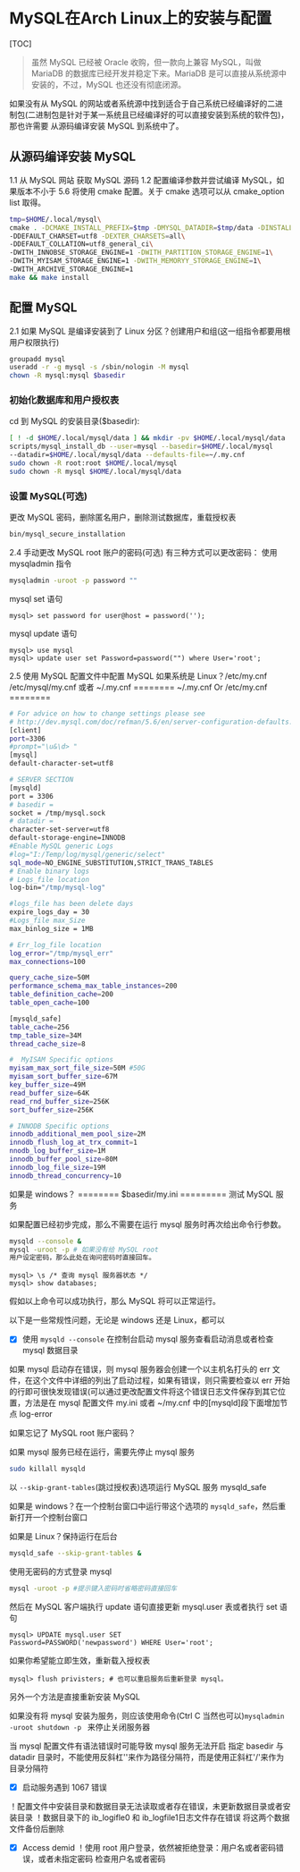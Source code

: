 <link href="../../css/style.css" rel="stylesheet" type="text/css" />


# MySQL在Arch Linux上的安装与配置
[TOC]

>虽然 MySQL 已经被 Oracle 收购，但一款向上兼容 MySQL，叫做 MariaDB 的数据库已经开发并稳定下来。MariaDB 是可以直接从系统源中安装的，不过，MySQL 也还没有彻底闭源。

 如果没有从 MySQL 的网站或者系统源中找到适合于自己系统已经编译好的二进制包(二进制包是针对于某一系统且已经编译好的可以直接安装到系统的软件包)，那也许需要 从源码编译安装 MySQL 到系统中了。

## 从源码编译安装 MySQL
1.1 从 MySQL 网站 获取 MySQL 源码
1.2 配置编译参数并尝试编译 MySQL，如果版本不小于 5.6 将使用 cmake 配置。关于 cmake 选项可以从 cmake_option list 取得。

```Bash
tmp=$HOME/.local/mysql\
cmake . -DCMAKE_INSTALL_PREFIX=$tmp -DMYSQL_DATADIR=$tmp/data -DINSTALL_BINDIR=$HOME/bin\
-DDEFAULT_CHARSET=utf8 -DEXTER_CHARSETS=all\
-DDEFAULT_COLLATION=utf8_general_ci\
-DWITH_INNOBSE_STORAGE_ENGINE=1 -DWITH_PARTITION_STORAGE_ENGINE=1\
-DWITH_MYISAM_STORAGE_ENGINE=1 -DWITH_MEMORYY_STORAGE_ENGINE=1\
-DWITH_ARCHIVE_STORAGE_ENGINE=1
make && make install
```

## 配置 MySQL
 2.1 如果 MySQL 是编译安装到了 Linux 分区？创建用户和组(这一组指令都要用根用户权限执行)

```Bash
groupadd mysql
useradd -r -g mysql -s /sbin/nologin -M mysql
chown -R mysql:mysql $basedir
```

### 初始化数据库和用户授权表

cd 到 MySQL 的安装目录($basedir):
```Bash
[ ! -d $HOME/.local/mysql/data ] && mkdir -pv $HOME/.local/mysql/data
scripts/mysql_install_db --user=mysql --basedir=$HOME/.local/mysql
--datadir=$HOME/.local/mysql/data --defaults-file=~/.my.cnf
sudo chown -R root:root $HOME/.local/mysql
sudo chown -R mysql $HOME/.local/mysql/data
```

### 设置 MySQL(可选)
更改 MySQL 密码，删除匿名用户，删除测试数据库，重载授权表
```Bash
bin/mysql_secure_installation
```

2.4 手动更改 MySQL root 账户的密码(可选)
有三种方式可以更改密码：
使用mysqladmin 指令

```Bash
mysqladmin -uroot -p password ""
```

mysql set 语句
```mysql
mysql> set password for user@host = password('');
```

mysql update 语句
```mysql
mysql> use mysql
mysql> update user set Password=password("") where User='root';
```

2.5 使用 MySQL 配置文件中配置 MySQL
如果系统是 Linux？/etc/my.cnf /etc/mysql/my.cnf 或者 ~/.my.cnf
======== ~/.my.cnf Or /etc/my.cnf ========

```Bash
# For advice on how to change settings please see
# http://dev.mysql.com/doc/refman/5.6/en/server-configuration-defaults.html
[client]
port=3306
#prompt="\u&\d> "
[mysql]
default-character-set=utf8

# SERVER SECTION
[mysqld]
port = 3306
# basedir = 
socket = /tmp/mysql.sock
# datadir =  
character-set-server=utf8
default-storage-engine=INNODB
#Enable MySQL generic Logs
#log="I:/Temp/log/mysql/generic/select"
sql_mode=NO_ENGINE_SUBSTITUTION,STRICT_TRANS_TABLES 
# Enable binary logs
# Logs_file location
log-bin="/tmp/mysql-log"

#logs_file has been delete days
expire_logs_day = 30
#Logs_file max_Size
max_binlog_size = 1MB

# Err_log_file location
log_error="/tmp/mysql_err"
max_connections=100

query_cache_size=50M
performance_schema_max_table_instances=200
table_definition_cache=200
table_open_cache=100

[mysqld_safe]
table_cache=256
tmp_table_size=34M
thread_cache_size=8

#  MyISAM Specific options
myisam_max_sort_file_size=50M #50G
myisam_sort_buffer_size=67M
key_buffer_size=49M
read_buffer_size=64K
read_rnd_buffer_size=256K
sort_buffer_size=256K

# INNODB Specific options  
innodb_additional_mem_pool_size=2M
innodb_flush_log_at_trx_commit=1
nnodb_log_buffer_size=1M
innodb_buffer_pool_size=80M
innodb_log_file_size=19M
innodb_thread_concurrency=10
```

如果是 windows？
======== $basedir/my.ini =========
测试 MySQL 服务

如果配置已经初步完成，那么不需要在运行 mysql 服务时再次给出命令行参数。

```Bash
mysqld --console & 
mysql -uroot -p # 如果没有给 MySQL root
用户设定密码，那么此处在询问密码时直接回车。
```

```mysql
mysql> \s /* 查询 mysql 服务器状态 */
mysql> show databases;
```

假如以上命令可以成功执行，那么 MySQL 将可以正常运行。

以下是一些常规性问题，无论是 windows 还是 Linux，都可以

- [x] 使用 ```mysqld --console``` 在控制台启动 mysql 服务查看启动消息或者检查 mysql 数据目录
 
如果 mysql 启动存在错误，则 mysql 服务器会创建一个以主机名打头的 err 文件，在这个文件中详细的列出了启动过程，如果有错误，则只需要检查以 err 开始的行即可很快发现错误(可以通过更改配置文件将这个错误日志文件保存到其它位置，方法是在 mysql 配置文件 my.ini 或者 ~/my.cnf 中的[mysqld]段下面增加节点 log-error

如果忘记了 MySQL root 账户密码？

如果 mysql 服务已经在运行，需要先停止 mysql 服务
```Bash
sudo killall mysqld
```

以 ```--skip-grant-tables```(跳过授权表)选项运行 MySQL 服务 mysqld_safe

如果是 windows？在一个控制台窗口中运行带这个选项的 ```mysqld_safe```，然后重新打开一个控制台窗口

如果是 Linux？保持运行在后台
```Bash
mysqld_safe --skip-grant-tables &
```

使用无密码的方式登录 mysql
```Bash
mysql -uroot -p #提示键入密码时省略密码直接回车
```

然后在 MySQL 客户端执行 update 语句直接更新 mysql.user 表或者执行 set 语句
```mysql
mysql> UPDATE mysql.user SET
Password=PASSWORD('newpassword') WHERE User='root';
```

如果你希望能立即生效，重新载入授权表
```mysql
mysql> flush privisters; # 也可以重启服务后重新登录 mysql。
```

另外一个方法是直接重新安装 MySQL

如果没有将 mysql 安装为服务，则应该使用命令(Ctrl C 当然也可以)```mysqladmin -uroot shutdown -p ``` 来停止关闭服务器

当 mysql 配置文件有语法错误时可能导致 mysql 服务无法开启
指定 basedir 与 datadir 目录时，不能使用反斜杠'\'来作为路径分隔符，而是使用正斜杠'/'来作为目录分隔符

- [x] 启动服务遇到 1067 错误

！配置文件中安装目录和数据目录无法读取或者存在错误，未更新数据目录或者安装目录
！数据目录下的 ib_logifle0 和 ib_logfile1日志文件存在错误
将这两个数据文件备份后删除

- [x] Access demid
！使用 root 用户登录，依然被拒绝登录：用户名或者密码错误，或者未指定密码
检查用户名或者密码

